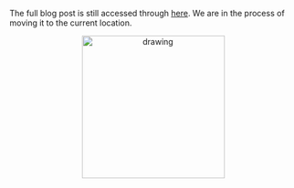 The full blog post is still accessed through [here](https://www.1onepsilon.com/single-post/2018/05/11/May-2018-Editors-Picks). We are in the process of moving it to the current location.

<center>
 <img class = "blog-inline-image" src="https://es-app.com/assets/QQQQ.jpg" alt="drawing" width="250px"/>
</center> 